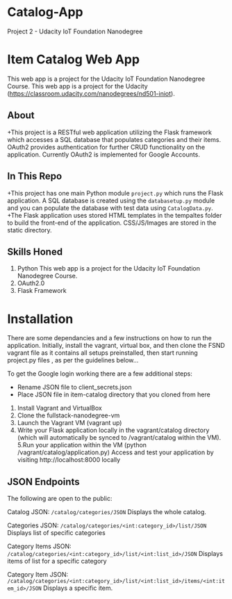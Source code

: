 # Catalog-App
Project 2 - Udacity IoT Foundation Nanodegree


 # Item Catalog Web App
This web app is a project for the Udacity IoT Foundation Nanodegree Course.
This web app is a project for the Udacity (https://classroom.udacity.com/nanodegrees/nd501-iniot).

## About
+This project is a RESTful web application utilizing the Flask framework which accesses a SQL database that populates categories and their items. OAuth2 provides authentication for further CRUD functionality on the application. Currently OAuth2 is implemented for Google Accounts.

## In This Repo
+This project has one main Python module `project.py` which runs the Flask application. A SQL database is created using the `databasetup.py` module and you can populate the database with test data using `CatalogData.py`.
+The Flask application uses stored HTML templates in the tempaltes folder to build the front-end of the application. CSS/JS/Images are stored in the static directory.
 
 ## Skills Honed
 1. Python
 This web app is a project for the Udacity IoT Foundation Nanodegree Course.
 4. OAuth2.0
 5. Flask Framework
 
# Installation
 There are some dependancies and a few instructions on how to run the application.
Initially, install the vagrant, virtual box, and then clone the FSND vagrant file as it contains all setups preinstalled, then start running project.py files , as per the guidelines below...
 
To get the Google login working there are a few additional steps:
   - Rename JSON file to client_secrets.json
   - Place JSON file in item-catalog directory that you cloned from here
 
 1. Install Vagrant and VirtualBox
 2. Clone the fullstack-nanodegree-vm
 3. Launch the Vagrant VM (vagrant up)
 4. Write your Flask application locally in the vagrant/catalog directory (which will automatically be synced to /vagrant/catalog within     the VM).
 5.Run your application within the VM (python /vagrant/catalog/application.py)
      Access and test your application by visiting http://localhost:8000 locally


## JSON Endpoints

The following are open to the public:


Catalog JSON: `/catalog/categories/JSON`
    Displays the whole catalog.

Categories JSON: `/catalog/categories/<int:category_id>/list/JSON`
     Displays list of specific categories

Category Items JSON: `/catalog/categories/<int:category_id>/list/<int:list_id>/JSON`
    Displays items of list for a specific category

Category Item JSON: `/catalog/categories/<int:category_id>/list/<int:list_id>/items/<int:item_id>/JSON`
    Displays a specific item.
